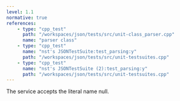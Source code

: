 ```yaml
---
level: 1.1
normative: true
references:
    - type: "cpp_test"
      path: "/workspaces/json/tests/src/unit-class_parser.cpp"
      name: "parser class"
    - type: "cpp_test"
      name: "nst's JSONTestSuite:test_parsing:y"
      path: "/workspaces/json/tests/src/unit-testsuites.cpp"
    - type: "cpp_test"
      name: "nst's JSONTestSuite (2):test_parsing:y"
      path: "/workspaces/json/tests/src/unit-testsuites.cpp"
---
```


The service accepts the literal name null. 